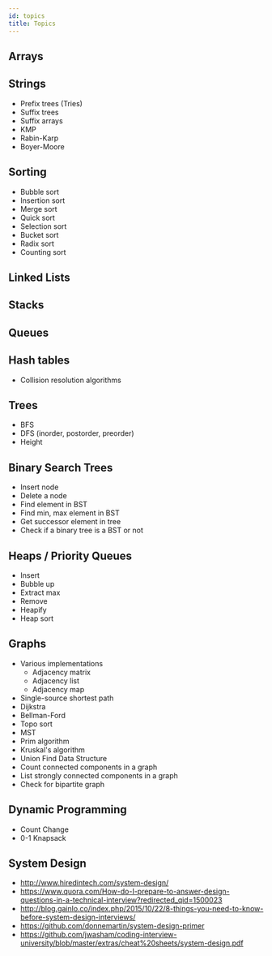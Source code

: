 ```yaml
---
id: topics
title: Topics
---
```


## Arrays

## Strings

- Prefix trees (Tries)
- Suffix trees
- Suffix arrays
- KMP
- Rabin-Karp
- Boyer-Moore

## Sorting

- Bubble sort
- Insertion sort
- Merge sort
- Quick sort
- Selection sort
- Bucket sort
- Radix sort
- Counting sort

## Linked Lists

## Stacks

## Queues

## Hash tables

- Collision resolution algorithms

## Trees

- BFS
- DFS (inorder, postorder, preorder)
- Height

## Binary Search Trees

- Insert node
- Delete a node
- Find element in BST
- Find min, max element in BST
- Get successor element in tree
- Check if a binary tree is a BST or not

## Heaps / Priority Queues

- Insert
- Bubble up
- Extract max
- Remove
- Heapify
- Heap sort

## Graphs

- Various implementations
  - Adjacency matrix
  - Adjacency list
  - Adjacency map
- Single-source shortest path
- Dijkstra
- Bellman-Ford
- Topo sort
- MST
- Prim algorithm
- Kruskal's algorithm
- Union Find Data Structure
- Count connected components in a graph
- List strongly connected components in a graph
- Check for bipartite graph

## Dynamic Programming

- Count Change
- 0-1 Knapsack

## System Design

- http://www.hiredintech.com/system-design/
- https://www.quora.com/How-do-I-prepare-to-answer-design-questions-in-a-technical-interview?redirected_qid=1500023
- http://blog.gainlo.co/index.php/2015/10/22/8-things-you-need-to-know-before-system-design-interviews/
- https://github.com/donnemartin/system-design-primer
- https://github.com/jwasham/coding-interview-university/blob/master/extras/cheat%20sheets/system-design.pdf
